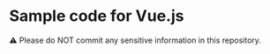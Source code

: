 # Sample code for Vue.js

:warning: Please do NOT commit any sensitive information in this repository.
